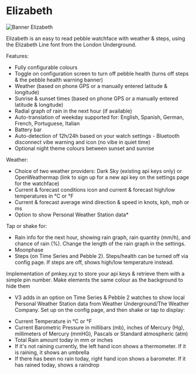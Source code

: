 # Elizabeth
![Banner Elizabeth](https://user-images.githubusercontent.com/39700835/183258123-45612506-ca07-4eff-bf98-44bef5031de2.png)


Elizabeth is an easy to read pebble watchface with weather & steps, using the Elizabeth Line font from the London Underground. 

Features:
- Fully configurable colours
- Toggle on configuration screen to turn off pebble health (turns off steps & the pebble health warning banner)
- Weather (based on phone GPS or a manually entered latitude & longitude)
- Sunrise & sunset times (based on phone GPS or a manually entered latitude & longitude)
- Radial graph of rain in the next hour (if available)
- Auto-translation of weekday supported for: English, Spanish, German, French, Portuguese, Italian
- Battery bar
- Auto-detection of 12h/24h based on your watch settings - Bluetooth disconnect vibe warning and icon (no vibe in quiet time)
- Optional night theme colours between sunset and sunrise 

Weather:
- Choice of two weather providers: Dark Sky (existing api keys only) or OpenWeathermap (link to sign up for a new api key on the settings page for the watchface)
- Current & forecast conditions icon and current & forecast high/low temperatures in °C or °F
- Current & forecast average wind direction & speed in knots, kph, mph or ms
- Option to show Personal Weather Station data*

Tap or shake for:
- Rain info for the next hour, showing rain graph, rain quantity (mm/h), and chance of rain (%).  Change the length of the rain graph in the settings.
- Moonphase
- Steps (on Time Series and Pebble 2). Steps/health can be turned off via config page.  If steps are off, shows high/low temperature instead.

Implementation of pmkey.xyz to store your api keys & retrieve them with a simple pin number.
Make elements the same colour as the background to hide them

* V3 adds in an option on Time Series & Pebble 2 watches to show local Personal Weather Station data from Weather Underground/The Weather Company.  Set up on the config page, and then shake or tap to display:
- Current Temperature in °C or °F
- Current Barometric Pressure in millibars (mb), inches of Mercury (Hg), millimeters of Mercury (mmHG), Pascals or Standard atmospheric (atm)
- Total Rain amount today in mm or inches
- If it's not raining currently, the left hand icon shows a thermometer.  If it is raining, it shows an umbrella
- If there has been no rain today, right hand icon shows a barometer.  If it has rained today, shows a raindrop
